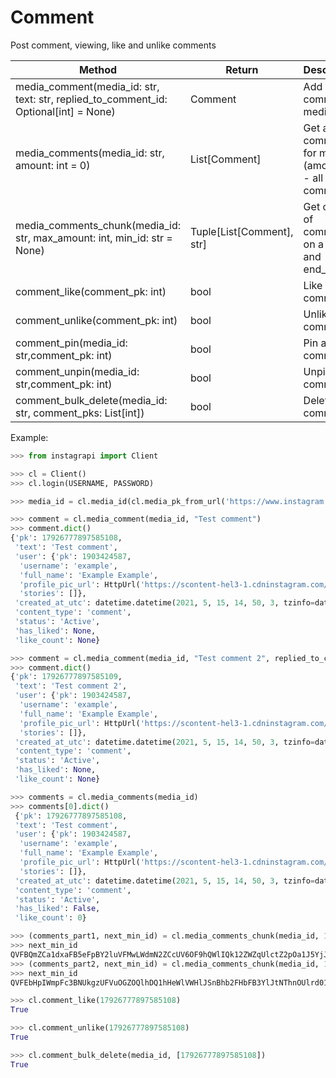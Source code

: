 # Comment

Post comment, viewing, like and unlike comments

| Method                                                                               | Return                    | Description                                             
|--------------------------------------------------------------------------------------|---------------------------|---------------------------------------------------------
| media_comment(media_id: str, text: str, replied_to_comment_id: Optional[int] = None) | Comment                   | Add new comment to media                                
| media_comments(media_id: str, amount: int = 0)                                       | List\[Comment]            | Get a list comments for media (amount=0 - all comments) 
| media_comments_chunk(media_id: str, max_amount: int, min_id: str = None)             | Tuple[List[Comment], str] | Get chunk of comments on a media and end_cursor         
| comment_like(comment_pk: int)                                                        | bool                      | Like a comment                                          
| comment_unlike(comment_pk: int)                                                      | bool                      | Unlike a comment                                        
| comment_pin(media_id: str,comment_pk: int)                                           | bool                      | Pin a comment                                           
| comment_unpin(media_id: str,comment_pk: int)                                         | bool                      | Unpin a comment                                         
| comment_bulk_delete(media_id: str, comment_pks: List[int])                           | bool                      | Delete a comment                                        

Example:

``` python
>>> from instagrapi import Client

>>> cl = Client()
>>> cl.login(USERNAME, PASSWORD)

>>> media_id = cl.media_id(cl.media_pk_from_url('https://www.instagram.com/p/ByU3LAslgWY/'))

>>> comment = cl.media_comment(media_id, "Test comment")
>>> comment.dict()
{'pk': 17926777897585108,
 'text': 'Test comment',
 'user': {'pk': 1903424587,
  'username': 'example',
  'full_name': 'Example Example',
  'profile_pic_url': HttpUrl('https://scontent-hel3-1.cdninstagram.com/v/t51.2885-19/s150x150/156689363_269505058076642_6448820957073669709_n.jpg?tp=1&_nc_ht=scontent-hel3-1.cdninstagram.com&_nc_ohc=EtzrL0pAdg8AX9pE_wN&edm=ABQSlwABAAAA&ccb=7-4&oh=e04d45b7651140e7fef61b1f67f1f408&oe=60C65AD1&_nc_sid=b2b2bd', scheme='https', host='scontent-hel3-1.cdninstagram.com', tld='com', host_type='domain', path='/v/t51.2885-19/s150x150/156689363_269505058076642_6448820957073669709_n.jpg', query='tp=1&_nc_ht=scontent-hel3-1.cdninstagram.com&_nc_ohc=EtzrL0pAdg8AX9pE_wN&edm=ABQSlwABAAAA&ccb=7-4&oh=e04d45b7651140e7fef61b1f67f1f408&oe=60C65AD1&_nc_sid=b2b2bd'),
  'stories': []},
 'created_at_utc': datetime.datetime(2021, 5, 15, 14, 50, 3, tzinfo=datetime.timezone.utc),
 'content_type': 'comment',
 'status': 'Active',
 'has_liked': None,
 'like_count': None}

>>> comment = cl.media_comment(media_id, "Test comment 2", replied_to_comment_id=comment.pk)
>>> comment.dict()
{'pk': 17926777897585109,
 'text': 'Test comment 2',
 'user': {'pk': 1903424587,
  'username': 'example',
  'full_name': 'Example Example',
  'profile_pic_url': HttpUrl('https://scontent-hel3-1.cdninstagram.com/v/t51.2885-19/s150x150/156689363_269505058076642_6448820957073669709_n.jpg?tp=1&_nc_ht=scontent-hel3-1.cdninstagram.com&_nc_ohc=EtzrL0pAdg8AX9pE_wN&edm=ABQSlwABAAAA&ccb=7-4&oh=e04d45b7651140e7fef61b1f67f1f408&oe=60C65AD1&_nc_sid=b2b2bd', scheme='https', host='scontent-hel3-1.cdninstagram.com', tld='com', host_type='domain', path='/v/t51.2885-19/s150x150/156689363_269505058076642_6448820957073669709_n.jpg', query='tp=1&_nc_ht=scontent-hel3-1.cdninstagram.com&_nc_ohc=EtzrL0pAdg8AX9pE_wN&edm=ABQSlwABAAAA&ccb=7-4&oh=e04d45b7651140e7fef61b1f67f1f408&oe=60C65AD1&_nc_sid=b2b2bd'),
  'stories': []},
 'created_at_utc': datetime.datetime(2021, 5, 15, 14, 50, 3, tzinfo=datetime.timezone.utc),
 'content_type': 'comment',
 'status': 'Active',
 'has_liked': None,
 'like_count': None}

>>> comments = cl.media_comments(media_id)
>>> comments[0].dict()
 {'pk': 17926777897585108,
 'text': 'Test comment',
 'user': {'pk': 1903424587,
  'username': 'example',
  'full_name': 'Example Example',
  'profile_pic_url': HttpUrl('https://scontent-hel3-1.cdninstagram.com/v/t51.2885-19/s150x150/156689363_269505058076642_6448820957073669709_n.jpg?tp=1&_nc_ht=scontent-hel3-1.cdninstagram.com&_nc_ohc=EtzrL0pAdg8AX9pE_wN&edm=AId3EpQBAAAA&ccb=7-4&oh=e3fbafcdb63cec3535004e85eb3397ae&oe=60C65AD1&_nc_sid=705020', scheme='https', host='scontent-hel3-1.cdninstagram.com', tld='com', host_type='domain', path='/v/t51.2885-19/s150x150/156689363_269505058076642_6448820957073669709_n.jpg', query='tp=1&_nc_ht=scontent-hel3-1.cdninstagram.com&_nc_ohc=EtzrL0pAdg8AX9pE_wN&edm=AId3EpQBAAAA&ccb=7-4&oh=e3fbafcdb63cec3535004e85eb3397ae&oe=60C65AD1&_nc_sid=705020'),
  'stories': []},
 'created_at_utc': datetime.datetime(2021, 5, 15, 14, 50, 3, tzinfo=datetime.timezone.utc),
 'content_type': 'comment',
 'status': 'Active',
 'has_liked': False,
 'like_count': 0}

>>> (comments_part1, next_min_id) = cl.media_comments_chunk(media_id, 100)
>>> next_min_id
QVFBQmZCa1dxaFB5eFpBY2luVFMwLWdmN2ZCcUV6OF9hQWlIQk12ZWZqUlctZ2pOa1J5YjJ6bFY5Q1doSGNuUmpxSS1DdXRvZ0NLemJrR1hXd2p0dS1JMg==
>>> (comments_part2, next_min_id) = cl.media_comments_chunk(media_id, 100, next_min_id)
>>> next_min_id
QVFEbHpIWmpFc3BNUkgzUFVuOGZOQlhDQ1hHeWlVWHlJSnBhb2FHbFB3YlJtNThnOUlrd01JUWdKRmRwZTRpWWU0bnZmX3VMNHlwcDBkWTJpZjQ2NE9SeQ==

>>> cl.comment_like(17926777897585108)
True

>>> cl.comment_unlike(17926777897585108)
True

>>> cl.comment_bulk_delete(media_id, [17926777897585108])
True
```
